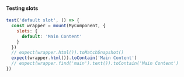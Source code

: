 #### Testing slots

```js
test('default slot', () => {
  const wrapper = mount(MyComponent, {
    slots: {
      default: 'Main Content'
    }
  })
  // expect(wrapper.html()).toMatchSnapshot()
  expect(wrapper.html()).toContain('Main Content')
  // expect(wrapper.find('main').text()).toContain('Main Content')
})
```


<aside class="notes">
</aside>

